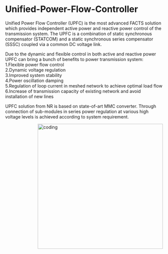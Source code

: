 # Unified-Power-Flow-Controller

<p>
Unified Power Flow Controller (UPFC) is the most advanced FACTS solution which provides independent active power and reactive power control of the transmission system. The UPFC is a combination of static synchronous compensator (STATCOM) and a static synchronous series compensator (SSSC) coupled via a common DC voltage link.

Due to the dynamic and flexible control in both active and reactive power UPFC can bring a bunch of benefits to power transmission system:
1.Flexible power flow control</br>
2.Dynamic voltage regulation</br>
3.Improved system stability</br>
4.Power oscillation damping</br>
5.Regulation of loop current in meshed network to achieve optimal load flow</br>
6.Increase of transmission capacity of existing network and avoid installation of new lines</p>

UPFC solution from NR is based on state-of-art MMC converter. Through connection of sub-modules in series power regulation at various high voltage levels is achieved according to system requirement.

<p><img align="right"alt="coding"width="400"src="https://th.bing.com/th/id/R.3aa101db445d4fe5b29e0af57fe1b660?rik=aEdZ9XQhMAoMog&riu=http%3a%2f%2fmedia.giphy.com%2fmedia%2furMzQPLxmpUL6%2fgiphy.gif&ehk=crCINcUNSF5FTgy%2b6odmhFTZyAl0JWP25hjODHyQvJ4%3d&risl=&pid=ImgRaw&r=0">
</p>
